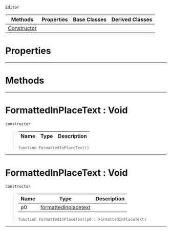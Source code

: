  `Editor`

|Methods|Properties|Base Classes|Derived Classes|
|---|---|---|---|
|[ Constructor](https://plasmaengine.github.io/PlasmaDocs/Plasma1/C++/code_reference/class_reference/formattedinplacetext.markdown#formattedinplacetext-voi)| | | |


 #  Properties


---  
 #  Methods


---  
 #  FormattedInPlaceText : Void

 `constructor`

> 
> |Name|Type|Description|
> |---|---|---|
> ``` lang=cpp, name=Lightning
> function FormattedInPlaceText()
> ``` 


---  
 #  FormattedInPlaceText : Void

 `constructor`

> 
> |Name|Type|Description|
> |---|---|---|
> |p0|[formattedinplacetext](https://plasmaengine.github.io/PlasmaDocs/Plasma1/C++/code_reference/class_reference/formattedinplacetext.markdown)| |
> ``` lang=cpp, name=Lightning
> function FormattedInPlaceText(p0 : FormattedInPlaceText)
> ``` 


---  
 

 
